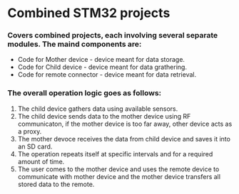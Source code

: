 # Combined STM32 projects<br>
### Covers combined projects, each involving several separate modules. The maind components are:<br>
* Code for Mother device - device meant for data storage.<br>
* Code for Child device - device meant for data grathering.<br>
* Code for remote connector - device meant for data retrieval.<br>
### The overall operation logic goes as follows:<br>
1. The child device gathers data using available sensors.<br>
2. The child device sends data to the mother device using RF communicaton, if the mother device is too far away, other device acts as a proxy.<br>
3. The mother devoce receives the data from child device and saves it into an SD card.<br>
4. The operation repeats itself at specific intervals and for a required amount of time.<br>
5. The user comes to the mother device and uses the remote device to communicate with mother device and the mother device transfers all stored data to the remote.<br>



